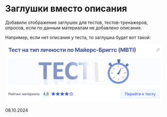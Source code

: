 # Заглушки вместо описания

Добавили отображение заглушек для тестов, тестов-тренажеров, опросов, если по данным материалам не добавлено описание.

Например, если нет описания у теста, то заглушка будет вот такой:

![](<../../.gitbook/assets/image (336).png>)

08.10.2024
